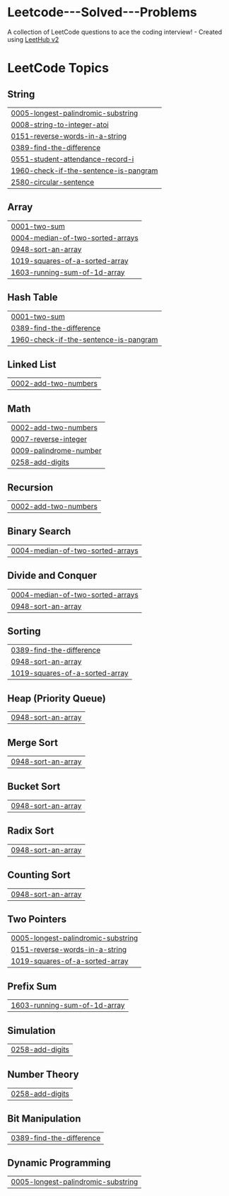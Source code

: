 # Leetcode---Solved---Problems
A collection of LeetCode questions to ace the coding interview! - Created using [LeetHub v2](https://github.com/arunbhardwaj/LeetHub-2.0)

<!---LeetCode Topics Start-->
# LeetCode Topics
## String
|  |
| ------- |
| [0005-longest-palindromic-substring](https://github.com/sivasurya2810/Leetcode---Solved---Problems/tree/master/0005-longest-palindromic-substring) |
| [0008-string-to-integer-atoi](https://github.com/sivasurya2810/Leetcode---Solved---Problems/tree/master/0008-string-to-integer-atoi) |
| [0151-reverse-words-in-a-string](https://github.com/sivasurya2810/Leetcode---Solved---Problems/tree/master/0151-reverse-words-in-a-string) |
| [0389-find-the-difference](https://github.com/sivasurya2810/Leetcode---Solved---Problems/tree/master/0389-find-the-difference) |
| [0551-student-attendance-record-i](https://github.com/sivasurya2810/Leetcode---Solved---Problems/tree/master/0551-student-attendance-record-i) |
| [1960-check-if-the-sentence-is-pangram](https://github.com/sivasurya2810/Leetcode---Solved---Problems/tree/master/1960-check-if-the-sentence-is-pangram) |
| [2580-circular-sentence](https://github.com/sivasurya2810/Leetcode---Solved---Problems/tree/master/2580-circular-sentence) |
## Array
|  |
| ------- |
| [0001-two-sum](https://github.com/sivasurya2810/Leetcode---Solved---Problems/tree/master/0001-two-sum) |
| [0004-median-of-two-sorted-arrays](https://github.com/sivasurya2810/Leetcode---Solved---Problems/tree/master/0004-median-of-two-sorted-arrays) |
| [0948-sort-an-array](https://github.com/sivasurya2810/Leetcode---Solved---Problems/tree/master/0948-sort-an-array) |
| [1019-squares-of-a-sorted-array](https://github.com/sivasurya2810/Leetcode---Solved---Problems/tree/master/1019-squares-of-a-sorted-array) |
| [1603-running-sum-of-1d-array](https://github.com/sivasurya2810/Leetcode---Solved---Problems/tree/master/1603-running-sum-of-1d-array) |
## Hash Table
|  |
| ------- |
| [0001-two-sum](https://github.com/sivasurya2810/Leetcode---Solved---Problems/tree/master/0001-two-sum) |
| [0389-find-the-difference](https://github.com/sivasurya2810/Leetcode---Solved---Problems/tree/master/0389-find-the-difference) |
| [1960-check-if-the-sentence-is-pangram](https://github.com/sivasurya2810/Leetcode---Solved---Problems/tree/master/1960-check-if-the-sentence-is-pangram) |
## Linked List
|  |
| ------- |
| [0002-add-two-numbers](https://github.com/sivasurya2810/Leetcode---Solved---Problems/tree/master/0002-add-two-numbers) |
## Math
|  |
| ------- |
| [0002-add-two-numbers](https://github.com/sivasurya2810/Leetcode---Solved---Problems/tree/master/0002-add-two-numbers) |
| [0007-reverse-integer](https://github.com/sivasurya2810/Leetcode---Solved---Problems/tree/master/0007-reverse-integer) |
| [0009-palindrome-number](https://github.com/sivasurya2810/Leetcode---Solved---Problems/tree/master/0009-palindrome-number) |
| [0258-add-digits](https://github.com/sivasurya2810/Leetcode---Solved---Problems/tree/master/0258-add-digits) |
## Recursion
|  |
| ------- |
| [0002-add-two-numbers](https://github.com/sivasurya2810/Leetcode---Solved---Problems/tree/master/0002-add-two-numbers) |
## Binary Search
|  |
| ------- |
| [0004-median-of-two-sorted-arrays](https://github.com/sivasurya2810/Leetcode---Solved---Problems/tree/master/0004-median-of-two-sorted-arrays) |
## Divide and Conquer
|  |
| ------- |
| [0004-median-of-two-sorted-arrays](https://github.com/sivasurya2810/Leetcode---Solved---Problems/tree/master/0004-median-of-two-sorted-arrays) |
| [0948-sort-an-array](https://github.com/sivasurya2810/Leetcode---Solved---Problems/tree/master/0948-sort-an-array) |
## Sorting
|  |
| ------- |
| [0389-find-the-difference](https://github.com/sivasurya2810/Leetcode---Solved---Problems/tree/master/0389-find-the-difference) |
| [0948-sort-an-array](https://github.com/sivasurya2810/Leetcode---Solved---Problems/tree/master/0948-sort-an-array) |
| [1019-squares-of-a-sorted-array](https://github.com/sivasurya2810/Leetcode---Solved---Problems/tree/master/1019-squares-of-a-sorted-array) |
## Heap (Priority Queue)
|  |
| ------- |
| [0948-sort-an-array](https://github.com/sivasurya2810/Leetcode---Solved---Problems/tree/master/0948-sort-an-array) |
## Merge Sort
|  |
| ------- |
| [0948-sort-an-array](https://github.com/sivasurya2810/Leetcode---Solved---Problems/tree/master/0948-sort-an-array) |
## Bucket Sort
|  |
| ------- |
| [0948-sort-an-array](https://github.com/sivasurya2810/Leetcode---Solved---Problems/tree/master/0948-sort-an-array) |
## Radix Sort
|  |
| ------- |
| [0948-sort-an-array](https://github.com/sivasurya2810/Leetcode---Solved---Problems/tree/master/0948-sort-an-array) |
## Counting Sort
|  |
| ------- |
| [0948-sort-an-array](https://github.com/sivasurya2810/Leetcode---Solved---Problems/tree/master/0948-sort-an-array) |
## Two Pointers
|  |
| ------- |
| [0005-longest-palindromic-substring](https://github.com/sivasurya2810/Leetcode---Solved---Problems/tree/master/0005-longest-palindromic-substring) |
| [0151-reverse-words-in-a-string](https://github.com/sivasurya2810/Leetcode---Solved---Problems/tree/master/0151-reverse-words-in-a-string) |
| [1019-squares-of-a-sorted-array](https://github.com/sivasurya2810/Leetcode---Solved---Problems/tree/master/1019-squares-of-a-sorted-array) |
## Prefix Sum
|  |
| ------- |
| [1603-running-sum-of-1d-array](https://github.com/sivasurya2810/Leetcode---Solved---Problems/tree/master/1603-running-sum-of-1d-array) |
## Simulation
|  |
| ------- |
| [0258-add-digits](https://github.com/sivasurya2810/Leetcode---Solved---Problems/tree/master/0258-add-digits) |
## Number Theory
|  |
| ------- |
| [0258-add-digits](https://github.com/sivasurya2810/Leetcode---Solved---Problems/tree/master/0258-add-digits) |
## Bit Manipulation
|  |
| ------- |
| [0389-find-the-difference](https://github.com/sivasurya2810/Leetcode---Solved---Problems/tree/master/0389-find-the-difference) |
## Dynamic Programming
|  |
| ------- |
| [0005-longest-palindromic-substring](https://github.com/sivasurya2810/Leetcode---Solved---Problems/tree/master/0005-longest-palindromic-substring) |
<!---LeetCode Topics End-->